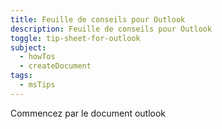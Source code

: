 ```yaml
---
title: Feuille de conseils pour Outlook
description: Feuille de conseils pour Outlook
toggle: tip-sheet-for-outlook
subject:
  - howTos
  - createDocument
tags:
  - msTips
---
```

  Commencez par le document outlook

